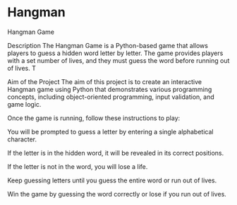 # Hangman
Hangman Game

Description
The Hangman Game is a Python-based game that allows players to guess a hidden word letter by letter. The game provides players with a set number of lives, and they must guess the word before running out of lives. T

Aim of the Project
The aim of this project is to create an interactive Hangman game using Python that demonstrates various programming concepts, including object-oriented programming, input validation, and game logic. 

Once the game is running, follow these instructions to play:

You will be prompted to guess a letter by entering a single alphabetical character.

If the letter is in the hidden word, it will be revealed in its correct positions.

If the letter is not in the word, you will lose a life.

Keep guessing letters until you guess the entire word or run out of lives.

Win the game by guessing the word correctly or lose if you run out of lives.
